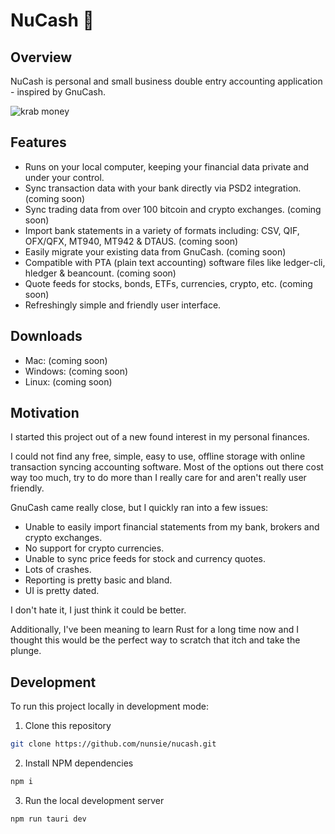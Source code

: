 # NuCash 💸

## Overview

NuCash is personal and small business double entry accounting application - inspired by GnuCash.

![krab money](https://media.tenor.com/gDzS_fULerYAAAAC/daireb.gif)

## Features

- Runs on your local computer, keeping your financial data private and under your control.
- Sync transaction data with your bank directly via PSD2 integration. (coming soon)
- Sync trading data from over 100 bitcoin and crypto exchanges. (coming soon)
- Import bank statements in a variety of formats including: CSV, QIF, OFX/QFX, MT940, MT942 & DTAUS. (coming soon)
- Easily migrate your existing data from GnuCash. (coming soon)
- Compatible with PTA (plain text accounting) software files like ledger-cli, hledger & beancount. (coming soon)
- Quote feeds for stocks, bonds, ETFs, currencies, crypto, etc. (coming soon)
- Refreshingly simple and friendly user interface.

## Downloads

- Mac: (coming soon)
- Windows: (coming soon)
- Linux: (coming soon)

## Motivation

I started this project out of a new found interest in my personal finances.

I could not find any free, simple, easy to use, offline storage with online transaction syncing accounting software. Most of the options out there cost way too much, try to do more than I really care for and aren't really user friendly.

GnuCash came really close, but I quickly ran into a few issues:

- Unable to easily import financial statements from my bank, brokers and crypto exchanges.
- No support for crypto currencies.
- Unable to sync price feeds for stock and currency quotes.
- Lots of crashes.
- Reporting is pretty basic and bland.
- UI is pretty dated.

I don't hate it, I just think it could be better.

Additionally, I've been meaning to learn Rust for a long time now and I thought this would be the perfect way to scratch that itch and take the plunge.

## Development

To run this project locally in development mode:

1. Clone this repository

```bash
git clone https://github.com/nunsie/nucash.git
```

2. Install NPM dependencies

```bash
npm i
```

3. Run the local development server

```bash
npm run tauri dev
```

